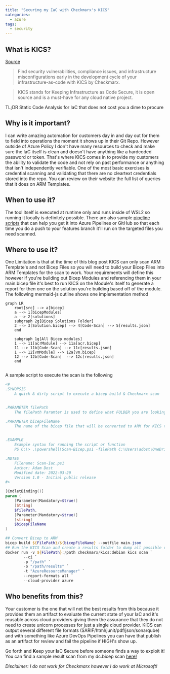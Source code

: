 ```yaml
---
title: "Securing my IaC with Checkmarx's KICS"
categories:
  - azure
tags:
  - security
---
```


## What is KICS?

[Source](https://docs.kics.io/latest/)
>Find security vulnerabilities, compliance issues, and infrastructure misconfigurations early in the development cycle of your infrastructure-as-code with KICS by Checkmarx.

>KICS stands for Keeping Infrastructure as Code Secure, it is open source and is a must-have for any cloud native project.

TL;DR Static Code Analysis for IaC that does not cost you a dime to procure

## Why is it important? 

I can write amazing automation for customers day in and day out for them to field into operations the moment it shows up in their Git Repo. However outside of Azure Policy I don't have many resources to check and make sure the IaC itself is clean and doesn't have anything like a hardcoded password or token. That's where KICS comes in to provide my customers the ability to validate the code and not rely on past performance or anything that isn't independently verifiable. One of the most basic exercises is credential scanning and validating that there are no cleartext credentials stored into the repo. You can review on their website the full list of queries that it does on ARM Templates. 

## When to use it?

The tool itself is executed at runtime only and runs inside of WSL2 so running it locally is definitely possible. There are also sample [pipeline scripts](https://docs.kics.io/latest/integrations/) that can help you get it into Azure Pipelines or GitHub so that each time you do a push to your features branch it'll run on the targeted files you need scanned. 

## Where to use it?


One Limitation is that at the time of this blog post KICS can only scan ARM Template's and not Bicep Files so you will need to build your Bicep Files into ARM Templates for the scan to work. Your requirements will define this however if you're building out Bicep Modules and referencing them in your main.bicep file it's best to run KICS on the Module's itself to generate a report for then one on the solution you're building based off of the module. The following mermaid-js outline shows one implementation method


````mermaid-js
graph LR
    root[src] --> a[bicep]
    a --> 1[bicepModules]
    a --> 2[solutions] 
    subgraph 2g[Bicep Solutions Folder]
    2 --> 3[Solution.bicep] --> 4[Code-Scan] --> 5[results.json]
    end

    subgraph 1g[All Bicep modules]
    1 --> 11[acrModule] --> 11a[acr.bicep]
    11 --> 11b[Code-Scan] --> 11c[results.json]
    1 --> 12[vmModule] --> 12a[vm.bicep]
    12 --> 12b[Code-Scan]  --> 12c[results.json]
    end
    

````

A sample script to execute the scan is the following 

````powershell
<#
.SYNOPSIS
    A quick & dirty script to execute a bicep build & Checkmarx scan


.PARAMETER filePath
    The filePath Paramter is used to define what FOLDER you are looking to have the scanner mount into the container for scanning

.PARAMETER bicepFileName
    The name of the bicep file that will be converted to ARM for KICS to scan it with 
    

.EXAMPLE
    Example syntax for running the script or function
    PS C:\> .\powershell\Scan-Bicep.ps1 -filePath C:\Users\adost\OneDrive\Desktop\cloudOps\azure-cloud-ops\bicep\domainController -bicepFileName dc.bicep

.NOTES
    Filename: Scan-Iac.ps1
    Author: Adam Dost
    Modified date: 2022-03-20
    Version 1.0 - Initial public release
#>

[CmdletBinding()]
param (
    [Parameter(Mandatory=$true)]
    [String]
    $filePath,
    [Parameter(Mandatory=$true)]
    [string]
    $bicepFileName
)

## Convert Bicep to ARM
bicep build ${FilePath}/${bicepFileName} --outfile main.json
## Run the KICS Scan and create a results folder to dump all possible report formats
docker run -v ${FilePath}:/path checkmarx/kics:debian kics scan `
        --ci `
        -p "/path" `
        -o "/path/results" `
        -t "AzureResourceManager" `
        --report-formats all `
        --cloud-provider azure 
````

## Who benefits from this?

Your customer is the one that will net the best results from this because it provides them an artifact to evaluate the current state of your IaC and it's reusable across cloud providers giving them the assurance that they do not need to create unicorn processes for just a single cloud provider. KICS can output several different file formats (SARIF/html/junit/pdf/json/sonarqube) and with something like Azure DevOps Pipelines you can have that publish as an artifact for review and fail the pipeline if HIGH's show up. 

Go forth and **K**eep your **I**aC **S**ecure before someone finds a way to exploit it! You can find a sample result scan from my dc.bicep scan [here!](https://github.com/adamdost-msft/azure-cloud-ops/tree/main/bicep/domainController/results)

*Disclaimer: I do not work for Checkmarx however I do work at Microsoft!*